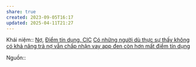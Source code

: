 ```yaml
---
share: true
created: 2023-09-05T16:17
updated: 2025-04-11T21:27
---
```

Khái niệm:: [Nợ](N%E1%BB%A3.md), [Điểm tín dụng, CIC](../../../../%CE%9E%20Kh%C3%A1i%20ni%E1%BB%87m/%C4%90i%E1%BB%83m%20t%C3%ADn%20d%E1%BB%A5ng,%20CIC.md)
[Có những người dù thực sự thấy không có khả năng trả nợ vẫn chấp nhận vay app đen còn hơn mất điểm tín dụng](../../T%E1%BB%95%20ch%E1%BB%A9c%20t%C3%ADn%20d%E1%BB%A5ng%20phi%20ng%C3%A2n%20h%C3%A0ng/Vay%20kh%C3%B4ng%20%C4%91i%E1%BB%83m%20t%C3%ADn%20d%E1%BB%A5ng%20(app%20%C4%91en)/C%C3%B3%20nh%E1%BB%AFng%20ng%C6%B0%E1%BB%9Di%20d%C3%B9%20th%E1%BB%B1c%20s%E1%BB%B1%20th%E1%BA%A5y%20kh%C3%B4ng%20c%C3%B3%20kh%E1%BA%A3%20n%C4%83ng%20tr%E1%BA%A3%20n%E1%BB%A3%20v%E1%BA%ABn%20ch%E1%BA%A5p%20nh%E1%BA%ADn%20vay%20app%20%C4%91en%20c%C3%B2n%20h%C6%A1n%20m%E1%BA%A5t%20%C4%91i%E1%BB%83m%20t%C3%ADn%20d%E1%BB%A5ng.md)

Nguồn:: 
